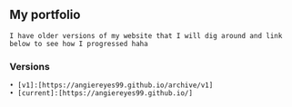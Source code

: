 ## My portfolio
```
I have older versions of my website that I will dig around and link below to see how I progressed haha
```

### Versions
```
• [v1]:[https://angiereyes99.github.io/archive/v1]
• [current]:[https://angiereyes99.github.io/]
```